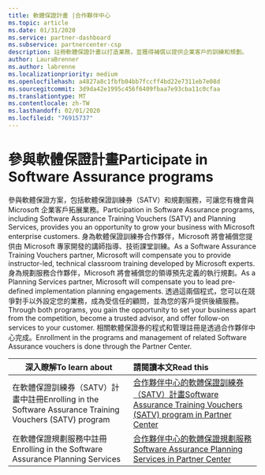 ```yaml
---
title: 軟體保證計畫 |合作夥伴中心
ms.topic: article
ms.date: 01/31/2020
ms.service: partner-dashboard
ms.subservice: partnercenter-csp
description: 註冊軟體保證計畫以打造業務，並獲得補償以提供企業客戶的訓練和規劃。
author: LauraBrenner
ms.author: labrenne
ms.localizationpriority: medium
ms.openlocfilehash: a4827a8c1fbfb04bb7fccff4bd22e7311eb7e08d
ms.sourcegitcommit: 3d9da42e1995c456f6409fbaa7e93cba11c0cfaa
ms.translationtype: MT
ms.contentlocale: zh-TW
ms.lasthandoff: 02/01/2020
ms.locfileid: "76915737"
---
```

# <a name="participate-in-software-assurance-programs"></a><span data-ttu-id="ff7ca-103">參與軟體保證計畫</span><span class="sxs-lookup"><span data-stu-id="ff7ca-103">Participate in Software Assurance programs</span></span>

<span data-ttu-id="ff7ca-104">參與軟體保證方案，包括軟體保證訓練券（SATV）和規劃服務，可讓您有機會與 Microsoft 企業客戶拓展業務。</span><span class="sxs-lookup"><span data-stu-id="ff7ca-104">Participation in Software Assurance programs, including Software Assurance Training Vouchers (SATV) and Planning Services, provides you an opportunity to grow your business with Microsoft enterprise customers.</span></span> <span data-ttu-id="ff7ca-105">身為軟體保證訓練券合作夥伴，Microsoft 將會補償您提供由 Microsoft 專家開發的講師指導、技術課堂訓練。</span><span class="sxs-lookup"><span data-stu-id="ff7ca-105">As a Software Assurance Training Vouchers partner, Microsoft will compensate you to provide instructor-led, technical classroom training developed by Microsoft experts.</span></span> <span data-ttu-id="ff7ca-106">身為規劃服務合作夥伴，Microsoft 將會補償您的領導預先定義的執行規劃。</span><span class="sxs-lookup"><span data-stu-id="ff7ca-106">As a Planning Services partner, Microsoft will compensate you to lead pre-defined implementation planning engagements.</span></span> <span data-ttu-id="ff7ca-107">透過這兩個程式，您可以在競爭對手以外設定您的業務，成為受信任的顧問，並為您的客戶提供後續服務。</span><span class="sxs-lookup"><span data-stu-id="ff7ca-107">Through both programs, you gain the opportunity to set your business apart from the competition, become a trusted advisor, and offer follow-on services to your customer.</span></span> <span data-ttu-id="ff7ca-108">相關軟體保證券的程式和管理註冊是透過合作夥伴中心完成。</span><span class="sxs-lookup"><span data-stu-id="ff7ca-108">Enrollment in the programs and management of related Software Assurance vouchers is done through the Partner Center.</span></span>

|<span data-ttu-id="ff7ca-109">**深入瞭解**</span><span class="sxs-lookup"><span data-stu-id="ff7ca-109">**To learn about**</span></span>   |<span data-ttu-id="ff7ca-110">**請閱讀本文**</span><span class="sxs-lookup"><span data-stu-id="ff7ca-110">**Read this**</span></span>   |
|--------------------------|:------------------|
|<span data-ttu-id="ff7ca-111">在軟體保證訓練券（SATV）計畫中註冊</span><span class="sxs-lookup"><span data-stu-id="ff7ca-111">Enrolling in the Software Assurance Training Vouchers (SATV) program</span></span>|[<span data-ttu-id="ff7ca-112">合作夥伴中心的軟體保證訓練券（SATV）計畫</span><span class="sxs-lookup"><span data-stu-id="ff7ca-112">Software Assurance Training Vouchers (SATV) program in Partner Center</span></span>](software-assurance-satv.md)|
|<span data-ttu-id="ff7ca-113">在軟體保證規劃服務中註冊</span><span class="sxs-lookup"><span data-stu-id="ff7ca-113">Enrolling in the Software Assurance Planning Services</span></span>|[<span data-ttu-id="ff7ca-114">合作夥伴中心的軟體保證規劃服務</span><span class="sxs-lookup"><span data-stu-id="ff7ca-114">Software Assurance Planning Services in Partner Center</span></span>](software-assurance-dps.md) |